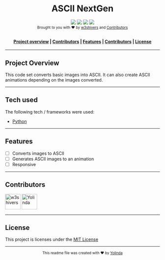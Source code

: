 <h1 align="center">ASCII NextGen</h1>

<div align="center">
    <img src="https://img.shields.io/badge/stability-experimental-orange.svg">
    <a href=""><img src="https://img.shields.io/badge/license-MIT-blue.svg"></a>
    <img src="https://img.shields.io/badge/version-1.0.0-red">
    <img src="https://img.shields.io/badge/python-v3.6+-blue.svg">
</div>

<div align="center">
    <sub>Brought to you with ❤︎ by <a href="https://github.com/w3shivers">w3shivers</a> and <a href="https://github.com/w3shivers/ascii-next-gen/tree/update_readme#contributors">Contributors</a></sub>
</div>
<div style="height:10px;"></div>
<div align="center"><a name="menu"></a>
  <h4>
    <a href="https://github.com/w3shivers/ascii-next-gen/blob/update_readme/README.md#project-overview">Project overview</a>
    <span> | </span>
    <a href="https://github.com/w3shivers/ascii-next-gen/blob/update_readme/README.md#tech-used">Contributors</a>
    <span> | </span>
    <a href="https://github.com/w3shivers/ascii-next-gen/blob/update_readme/README.md#features">Features</a>
    <span> | </span>
    <a href="https://github.com/w3shivers/ascii-next-gen/blob/update_readme/README.md#contributors">Contributors</a>
    <span> | </span>
    <a href="https://github.com/w3shivers/ascii-next-gen/blob/update_readme/README.md#license">License</a>
  </h4>
</div>

<hr>

## Project Overview

This code set converts basic images into ASCII. It can also create ASCII animations depending on the images converted. 

<hr>

## Tech used
The following tech / frameworks were used:
- <a href="https://www.python.org/" target="_blank" title="Python">Python</a>

<hr>

## Features
- [ ] Converts images to ASCII
- [ ] Generates ASCII images to an animation
- [ ] Responsive

<hr>

## Contributors
[//]: contributor-faces
<a href="https://github.com/w3shivers"><img src="https://avatars.githubusercontent.com/u/83607204?v=4" title="w3shivers" width="50" height="50"></a> <a href="https://github.com/Yolinda"><img src="https://avatars.githubusercontent.com/u/1070989?v=4" title="Yolinda" width="50" height="50"></a>

[//]: contributor-faces

<hr>

## License
This project is licenses under the <a href="https://github.com/w3shivers/ascii-next-gen/blob/master/LICENSE" target="_blank" title="MIT License">MIT License</a>

<hr>

<div align="center">
    <sub>
        This readme file was created with ❤︎ by <a href="https://github.com/Yolinda">Yolinda</a>
    </sub>
</div>